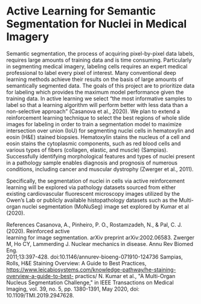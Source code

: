 # Active Learning for Semantic Segmentation for Nuclei in Medical Imagery 
Semantic segmentation, the process of acquiring pixel-by-pixel data labels, requires large amounts of training data and is time consuming. Particularly in segmenting medical imagery, labeling cells requires an expert medical professional to label every pixel of interest. Many conventional deep learning methods achieve their results on the basis of large amounts of semantically segmented data.  The goals of this project are to prioritize data for labeling which provides the maximum model performance given the training data. In active learning we select “the most informative samples to label so that a learning algorithm will perform better with less data than a non-selective approach” (Casanova et al., 2020). We plan to extend a reinforcement learning technique to select the best regions of whole slide images for labeling in order to train a segmentation model to maximize intersection over union (IoU) for segmenting nuclei cells in hematoxylin and eosin (H&E) stained biopsies. Hematoxylin stains the nucleus of a cell and eosin stains the cytoplasmic components, such as red blood cells and various types of fibers (collagen, elastic, and muscle) (Sampias). Successfully identifying morphological features and types of nuclei present in a pathology sample enables diagnosis and prognosis of numerous conditions, including cancer and muscular dystrophy (Zwerger et al., 2011). 

Specifically, the segmentation of nuclei in cells via active reinforcement learning will be explored via pathology datasets sourced from either existing cardiovascular fluorescent microscopy images utilized by the Owen’s Lab or publicly available histopathology datasets such as the Multi-organ nuclei segmentation (MoNuSeg) image set explored by Kumar et al (2020). 

References
Casanova, A., Pinheiro, P. O., Rostamzadeh, N., & Pal, C. J. (2020). Reinforced active              
             learning for image segmentation. arXiv preprint arXiv:2002.06583.
Zwerger M, Ho CY, Lammerding J. Nuclear mechanics in disease. Annu Rev Biomed Eng.             
             2011;13:397-428. doi:10.1146/annurev-bioeng-071910-124736 
Sampias, Rolls, H&E Staining Overview: A Guide to Best Practices, 
             https://www.leicabiosystems.com/knowledge-pathway/he-staining-overview-a-guide-to-best-
             practics/
N. Kumar et al., "A Multi-Organ Nucleus Segmentation Challenge," in IEEE Transactions on 
             Medical Imaging, vol. 39, no. 5, pp. 1380-1391, May 2020, doi: 10.1109/TMI.2019.2947628.



